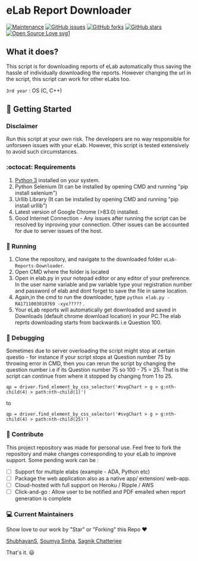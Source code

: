 # eLab Report Downloader

[![Maintenance](https://img.shields.io/badge/Maintained%3F-yes-green.svg)](https://github.com/ShubhayanS/eLab-Reports-Downloader/graphs/commit-activity) 
[![GitHub issues](https://img.shields.io/github/issues/ShubhayanS/eLab-Reports-Downloader)](https://github.com/ShubhayanS/eLab-Reports-Downloader/issues)
[![GitHub forks](https://img.shields.io/github/forks/ShubhayanS/eLab-Reports-Downloader?style=social)](https://github.com/ShubhayanS/eLab-Reports-Downloader/network) [![GitHub stars](https://img.shields.io/github/stars/ShubhayanS/eLab-Reports-Downloader?style=social)](https://github.com/ShubhayanS/eLab-Reports-Downloader/stargazers)
 [![Open Source Love svg1](https://badges.frapsoft.com/os/v1/open-source.svg?v=103)](https://github.com/ellerbrock/open-source-badges/)


## What it does?

This script is for downloading reports of eLab automatically thus saving the hassle of individually downloading the reports. However changing the url in the script, this script can work for other eLabs too.

```3rd year``` : OS (C, C++)

## :rocket: Getting Started 

### Disclaimer

Run this script at your own risk. The developers are no way responsible for unforseen issues with  your eLab. However, this script is tested extensively to avoid such circumstances.

### :octocat: Requirements

1. [Python 3](https://www.python.org/downloads/) installed on your system.
2. Python Selenium (It can be installed by opening CMD and running "pip install selenium")
3. Urllib Library (It can be installed by opening CMD and running "pip install urllib")
4. Latest version of Google Chrome (>83.0) installed.
5. Good Internet Connection - Any issues after running the script can be resolved by inproving your connection. Other issues can be accounted for due to server issues of the host.


### :running: Running

1. Clone the repository, and navigate to the downloaded folder `eLab-Reports-Downloader`.
2. Open CMD where the folder is located
3. Open in elab.py in your notepad editor or any editor of your preference. In the user name variable and pw variable type your registration number and password of elab  and dont forget to save the file in same location.
4. Again,in the cmd to run the downloader, type ```python elab.py -RA1711003010769 -xyx?????``` .
5. Your eLab reports will automatically get downloaded and saved in Downloads (default chrome download location) in your PC.The elab reprts downloading starts from backwards i.e Question 100.

### :robot: Debugging

Sometimes due to server overloading the script might stop at certain questio - for instance if your script stops at Question  number 75 by throwing error in CMD, then you can rerun the script by changing the question number i.e if its Question number 75 so 100 - 75 = 25. That is the script can continue from where it stopped by changing from 1 to 25.

`qp = driver.find_element_by_css_selector('#svgChart > g > g:nth-child(4) > path:nth-child(1)')` 

to 

`qp = driver.find_element_by_css_selector('#svgChart > g > g:nth-child(4) > path:nth-child(25)')`


### :stars: Contribute

This project repository was made for personal use. Feel free to fork the repository and make changes corresponding to your eLab to improve support. Some pending work can be :

- [ ] Support for multiple elabs (example - ADA, Python etc)
- [ ] Package the web application also as a native app/ extension/ web-app.
- [ ] Cloud-hosted with full support on Heroku / Ripple / AWS
- [ ] Click-and-go : Allow user to be notified and PDF emailed when report generation is complete

### :computer: Current Maintainers

Show love to our work by "Star" or "Forking" this Repo :heart:

[ShubhayanS](https://github.com/ShubhayanS), [Soumya Sinha](https://github.com/Soumyasinha29), [Sagnik Chatterjee](https://github.com/sagnik20)


That's it. :smiley:

